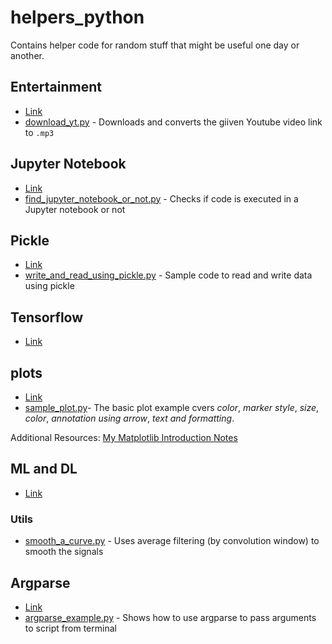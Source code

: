 # helpers_python
Contains helper code for random stuff that might be useful one day or another.

## Entertainment
- [Link](src/entertainment)
- [download_yt.py](src/entertainment/download_yt.py) - Downloads and converts the giiven Youtube video link to `.mp3`

## Jupyter Notebook
- [Link](src/jupyter_notebook)
- [find_jupyter_notebook_or_not.py](src/jupyter_notebook/find_jupyter_notebook_or_not.py) - Checks if code is executed in a Jupyter notebook or not

## Pickle
- [Link](src/pickle_notes)
- [write_and_read_using_pickle.py](src/pickle_notes/write_and_read_using_pickle.py) - Sample code to read and write data using pickle

## Tensorflow
- [Link](src/tensorflow_notes)

## plots
- [Link](src/plots)
- [sample_plot.py](src/plots/sample_plot.py)-  The basic plot example cvers *color*,	*marker style*, *size*, *color*, *annotation using arrow*, *text and formatting*.

Additional Resources: [My Matplotlib Introduction Notes](https://prasanth-ntu.github.io/html/ML-Course/Matplotlib-Introduction/Matplotlib-Introduction-Notes.html)

## ML and DL
- [Link](src/ML_and_DL)

### Utils
- [smooth_a_curve.py](src/ML_and_DL/utils/smooth_a_curve.py) - Uses average filtering (by convolution window) to smooth the signals

## Argparse
- [Link](src/argparse_notes)
- [argparse_example.py](src/argparse_notes/argparse_example.py) - Shows how to use argparse to pass arguments to script from terminal
